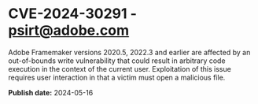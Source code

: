 # CVE-2024-30291 - psirt@adobe.com

Adobe Framemaker versions 2020.5, 2022.3 and earlier are affected by an out-of-bounds write vulnerability that could result in arbitrary code execution in the context of the current user. Exploitation of this issue requires user interaction in that a victim must open a malicious file.

**Publish date:** 2024-05-16
